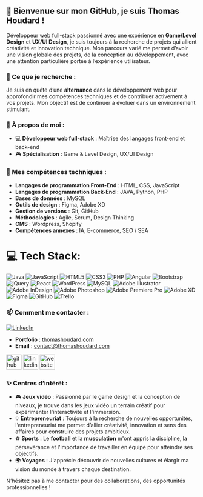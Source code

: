 ## 👋 Bienvenue sur mon GitHub, je suis Thomas Houdard !

Développeur web full-stack passionné avec une expérience en **Game/Level Design** et **UX/UI Design**, je suis toujours à la recherche de projets qui allient créativité et innovation technique. Mon parcours varié me permet d’avoir une vision globale des projets, de la conception au développement, avec une attention particulière portée à l’expérience utilisateur.

### 🎯 Ce que je recherche :
Je suis en quête d’une **alternance** dans le développement web pour approfondir mes compétences techniques et de contribuer activement à vos projets. Mon objectif est de continuer à évoluer dans un environnement stimulant.

### 🚀 À propos de moi :
- 💻 **Développeur web full-stack** : Maîtrise des langages front-end et back-end
- 🎮 **Spécialisation** : Game & Level Design, UX/UI Design

### 🔧 Mes compétences techniques :
- **Langages de programmation Front-End** : HTML, CSS, JavaScript
- **Langages de programmation Back-End** : JAVA, Python, PHP
- **Bases de données** : MySQL
- **Outils de design** : Figma, Adobe XD
- **Gestion de versions** : Git, GitHub
- **Méthodologies** : Agile, Scrum, Design Thinking
- **CMS** : Wordpress, Shopify 
- **Compétences annexes** : IA, E-commerce, SEO / SEA

# 💻 Tech Stack:
![Java](https://img.shields.io/badge/java-%23ED8B00.svg?style=for-the-badge&logo=openjdk&logoColor=white) ![JavaScript](https://img.shields.io/badge/javascript-%23323330.svg?style=for-the-badge&logo=javascript&logoColor=%23F7DF1E) ![HTML5](https://img.shields.io/badge/html5-%23E34F26.svg?style=for-the-badge&logo=html5&logoColor=white) ![CSS3](https://img.shields.io/badge/css3-%231572B6.svg?style=for-the-badge&logo=css3&logoColor=white) ![PHP](https://img.shields.io/badge/php-%23777BB4.svg?style=for-the-badge&logo=php&logoColor=white) ![Angular](https://img.shields.io/badge/angular-%23DD0031.svg?style=for-the-badge&logo=angular&logoColor=white) ![Bootstrap](https://img.shields.io/badge/bootstrap-%238511FA.svg?style=for-the-badge&logo=bootstrap&logoColor=white) ![jQuery](https://img.shields.io/badge/jquery-%230769AD.svg?style=for-the-badge&logo=jquery&logoColor=white) ![React](https://img.shields.io/badge/react-%2320232a.svg?style=for-the-badge&logo=react&logoColor=%2361DAFB) ![WordPress](https://img.shields.io/badge/WordPress-%23117AC9.svg?style=for-the-badge&logo=WordPress&logoColor=white) ![MySQL](https://img.shields.io/badge/mysql-4479A1.svg?style=for-the-badge&logo=mysql&logoColor=white) ![Adobe Illustrator](https://img.shields.io/badge/adobe%20illustrator-%23FF9A00.svg?style=for-the-badge&logo=adobe%20illustrator&logoColor=white) ![Adobe InDesign](https://img.shields.io/badge/Adobe%20InDesign-49021F?style=for-the-badge&logo=adobeindesign&logoColor=FF3366) ![Adobe Photoshop](https://img.shields.io/badge/adobe%20photoshop-%2331A8FF.svg?style=for-the-badge&logo=adobe%20photoshop&logoColor=white) ![Adobe Premiere Pro](https://img.shields.io/badge/Adobe%20Premiere%20Pro-9999FF.svg?style=for-the-badge&logo=Adobe%20Premiere%20Pro&logoColor=white) ![Adobe XD](https://img.shields.io/badge/Adobe%20XD-470137?style=for-the-badge&logo=Adobe%20XD&logoColor=#FF61F6) ![Figma](https://img.shields.io/badge/figma-%23F24E1E.svg?style=for-the-badge&logo=figma&logoColor=white) ![GitHub](https://img.shields.io/badge/github-%23121011.svg?style=for-the-badge&logo=github&logoColor=white) ![Trello](https://img.shields.io/badge/Trello-%23026AA7.svg?style=for-the-badge&logo=Trello&logoColor=white)

### 📫 Comment me contacter :
[![LinkedIn](https://img.shields.io/badge/LinkedIn-%230077B5.svg?logo=linkedin&logoColor=white)](https://linkedin.com/in/https://www.linkedin.com/in/thomashoudard/)
- **Portfolio** : [thomashoudard.com](https://thomashoudard.com)
- **Email** : [contact@thomashoudard.com](mailto:contact@thomashoudard.com)

[<img src='https://cdn.jsdelivr.net/npm/simple-icons@3.0.1/icons/github.svg' alt='github' height='40'>](https://github.com/https://github.com/ThomasHdrd)  [<img src='https://cdn.jsdelivr.net/npm/simple-icons@3.0.1/icons/linkedin.svg' alt='linkedin' height='40'>](https://www.linkedin.com/in/https://www.linkedin.com/in/thomashoudard//)  [<img src='https://cdn.jsdelivr.net/npm/simple-icons@3.0.1/icons/icloud.svg' alt='website' height='40'>](https://thomashoudard.com/)  

### ✨ Centres d’intérêt :
- 🎮 **Jeux vidéo** : Passionné par le game design et la conception de niveaux, je trouve dans les jeux vidéo un terrain créatif pour expérimenter l'interactivité et l'immersion.
- 💡 **Entrepreneuriat** : Toujours à la recherche de nouvelles opportunités, l’entrepreneuriat me permet d’allier créativité, innovation et sens des affaires pour construire des projets ambitieux.
- ⚽ **Sports** : Le **football** et la **musculation** m'ont appris la discipline, la persévérance et l'importance de travailler en équipe pour atteindre ses objectifs.
- 🌍 **Voyages** : J'apprécie découvrir de nouvelles cultures et élargir ma vision du monde à travers chaque destination.

N’hésitez pas à me contacter pour des collaborations, des opportunités professionnelles !
<!-- Proudly created with GPRM ( https://gprm.itsvg.in ) -->
